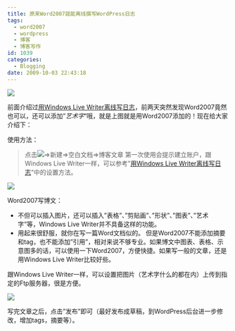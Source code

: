 ```yaml
---
title: 原来Word2007就能离线撰写WordPress日志
tags:
  - word2007
  - wordpress
  - 博客
  - 博客写作
id: 1039
categories:
  - Blogging
date: 2009-10-03 22:43:18
---
```


![](http://kangzj.net/wp-content/uploads/images/100309_1354_Word20071.png)

前面介绍过[用Windows Live Writer离线写日志](http://kangzj.net/windows-live-writer-publish-wordpress-blog/)，前两天突然发现Word2007竟然也可以，还可以添加”_艺术字_“哦，就是上图就是用Word2007添加的！现在给大家介绍下：

使用方法：
> 点击![](http://kangzj.net/wp-content/uploads/images/100309_1354_Word20072.png)=&gt;新建=&gt;空白文档=&gt;博客文章
第一次使用会提示建立账户，跟Windows Live Writer一样，可以参考”[用Windows Live Writer离线写日志](http://kangzj.net/windows-live-writer-publish-wordpress-blog/)“中的设置方法。<span id="more-1049"> <!--more--></span>

![](http://kangzj.net/wp-content/uploads/images/100309_1354_Word20073.png)

Word2007写博文：

*   不但可以插入图片，还可以插入”表格”、”剪贴画”、”形状”、”图表”、”艺术字”等，Windows Live Writer并不具备这样的功能。
*   用起来很舒服，就你在写一篇Word文档似的。
但是Word2007不能添加摘要和tag，也不能添加”引用”，相对来说不够专业。如果博文中图表、表格、示意图多的话，可以使用一下Word2007，方便快捷。如果写一般的文章，还是用Windows Live Writer比较好些。

跟Windows Live Writer一样，可以设置把图片（艺术字什么的都在内）上传到指定的Ftp服务器，很是方便。

![](http://kangzj.net/wp-content/uploads/images/100309_1354_Word20074.jpg)

写完文章之后，点击”发布”即可（最好发布成草稿，到WordPress后台进一步修改，增加tags，摘要等）。